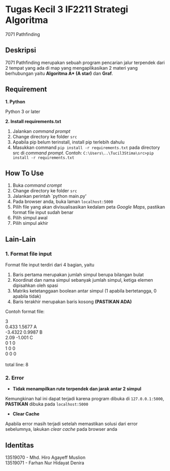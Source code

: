 # Tugas Kecil 3 IF2211 Strategi Algoritma

7071 Pathfinding

## Deskripsi

7071 Pathfinding merupakan sebuah program pencarian jalur terpendek dari 2 tempat yang ada di map yang mengaplikasikan 2 materi yang berhubungan yaitu **Algoritma A\* (A star)** dan **Graf**.

## Requirement

**1. Python**

Python 3 or later

**2. Install requirements.txt**

1. Jalankan _command prompt_
2. Change directory ke folder `src`
3. Apabila pip belum terinstall, install pip terlebih dahulu
4. Masukkan command `pip install -r requirements.txt` pada directory src di _command prompt_. Contoh: `C:\Users\..\Tucil3Stima\src>pip install -r requirements.txt`

## How To Use

1. Buka _command crompt_
2. Change directory ke folder `src`
3. Jalankan perintah `python main.py'
4. Pada browser anda, buka laman `localhost:5000`
5. Pilih file yang akan divisualisasikan kedalam peta _Google Maps_, pastikan format file input sudah benar
6. Pilih simpul awal
7. Pilih simpul akhir

## Lain-Lain

### 1. Format file input

Format file input terdiri dari 4 bagian, yaitu <br/>

1. Baris pertama merupakan jumlah simpul berupa bilangan bulat
2. Koordinat dan nama simpul sebanyak jumlah simpul, ketiga elemen dipisahkan oleh spasi
3. Matriks ketetanggaan boolean antar simpul (1 apabila bertetangga, 0 apabila tidak)
4. Baris terakhir merupakan baris kosong **(PASTIKAN ADA)**

Contoh format file:


3<br/>
0.433 1.5677 A<br/>
-3.4322 0.9987 B<br/>
2.09 -1.001 C<br/>
0 1 0<br/>
1 0 0<br/>
0 0 0<br/>
<br/>
total line: 8

### 2. Error

* **Tidak menampilkan rute terpendek dan jarak antar 2 simpul**

Kemungkinan hal ini dapat terjadi karena program dibuka di `127.0.0.1:5000`, **PASTIKAN** dibuka pada `localhost:5000`

* **Clear Cache**

Apabila error masih terjadi setelah memastikan solusi dari error sebelumnya, lakukan _clear cache_ pada browser anda

## Identitas

13519070 - Mhd. Hiro Agayeff Muslion <br/>
13519071 - Farhan Nur Hidayat Denira <br/>
